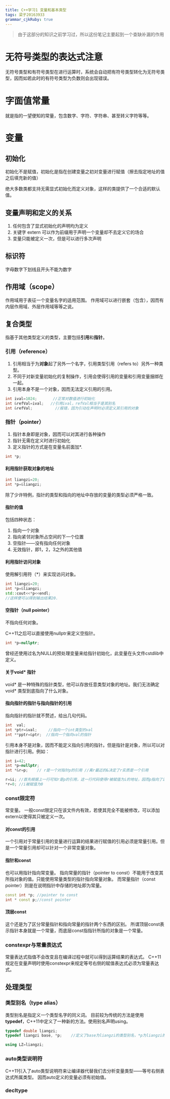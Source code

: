 ```yaml
---
title: C++学习1 变量和基本类型
tags: 梁子20163933
grammar_cjkRuby: true
---
```


> 由于这部分的知识之前学习过，所以这份笔记主要起到一个查缺补漏的作用

# 无符号类型的表达式注意
无符号类型和有符号类型在进行运算时，系统会自动把有符号类型转化为无符号类型，因而如若此时的有符号类型为负数则会出现错误。
# 字面值常量
就是指的一望便知的常量，包含数字、字符、字符串、甚至转义字符等等。
# 变量
## 初始化
初始化不是赋值，初始化是指在创建变量之初对变量进行赋值（擦去指定地址的值之后填充新的值）

绝大多数类都支持无需显式初始化而定义对象，这样的类提供了一个合适的默认值。
## 变量声明和定义的关系
1. 任何包含了显式初始化的声明均为定义
2. 关键字 extern 可以作为前缀用于声明一个变量却不去定义它的场合
3. 变量只能被定义一次，但是可以进行多次声明

## 标识符
字母数字下划线且开头不能为数字

## 作用域（scope）
作用域用于表征一个变量名字的适用范围。
作用域可以进行嵌套（包含），因而有内层作用域、外层作用域等等之说。

## 复合类型
指基于其他类型定义的类型，主要包括**引用**和**指针**。
### 引用（reference）
1. 引用相当于为**对象**起了另外一个名字，引用类型引用（refers to）另外一种类型。
2. 不同于对新变量初始化的复制操作，引用会使得引用的变量和引用变量捆绑在一起。
3. 引用本身不是一个对象，因而无法定义引用的引用。
```c++
int ival=1024;       //正常对数值进行初始化
int &refVal=ival;   //引用ival，refVal相当于是其别名
int &refVal;          //报错，因为引动在声明时必须定义其引用的对象
```
### 指针（pointer）
1. 指针本身即是对象，因而可以对其进行各种操作
2. 指针无需在定义时进行初始化
3. 定义指针的方式是在变量名前面加\*.
```c++
int *p;
```
#### 利用指针获取对象的地址
```C++ 
int liangzi=20;
int *p=&liangzi;
```
除了少许特例，指针的类型和指向的地址中存放的变量的类型必须严格一致。
#### 指针的值
包括四种状态：
1. 指向一个对象
2. 指向紧邻对象所占空间的下一个位置
3. 空指针——没有指向任何对象
4. 无效指针，即1，2，3之外的其他值

#### 利用指针访问对象
使用解引用符（\*）来实现访问对象。
```c++
int liangzi=20;
int *p=&liangzi;
std::cout<<*p<<endl;
//这样便可以得到输出结果20.
```
#### 空指针（null pointer）
不指向任何对象。

C++11之后可以直接使用nullptr来定义空指针。
```c++
int *p=nullptr;
```
曾经还使用过名为NULL的预处理变量来给指针初始化，此变量在头文件cstdlib中定义。
#### 关于void* 指针
void* 是一种特殊的指针类型，他可以存放任意类型对象的地址。我们无法确定void* 类型到底指向了什么对象。
#### 指向指针的指针与指向指针的引用
指向指针的指针就不赘述，给出几句代码。
```c++
int  val;
int *ptr=&val;     //指向一个int类型的val
int **pptr=&ptr;  //指向一个指向val的指针
```
引用本身不是对象，因而不能定义指向引用的指针。但是指针是对象，所以可以对指针进行引用。例如：
```c++
int i=42;
int *p=nullptr;
int *&r=p;    // r是一个对指针p的引用 //离r最近的&决定了r实质是一个引用

r=&i; //首先根据上一行可知r是p的引用，这一行代码使得r被赋值为i的地址，因而p指向了i（p储存着i的地址）
*r=0; //i被赋值为0
```
### const限定符
常变量。
一般const限定只在该文件内有效，若使其完全不能被修改，可以添加extern以使得其只被定义一次。
#### 对const的引用
一个引用对于常量引用的变量进行运算的结果进行赋值的引用必须是常量引用。但是一个常量引用却可以针对一个非常变量对象。
#### 指针和const
也可以用指针指向常变量。
指向常量的指针（pointer to const）不能用于改变其所指对象的值。只能使用常量类型的指针指向常量对象。
而常量指针（const pointer）则是在说明指针中存储的地址即为常量。
```c++
const int *p; //pointer to const
int * const p;//const pointer
```
#### 顶层const
这个还是为了区分常量指针和指向常量的指针两个东西的区别。
所谓顶层const表示指针本身就是一个常量，而底层const指指针所指的对象是一个常量。
### constexpr与常量表达式
常量表达式指值不会改变且在编译过程中就可以得到运算结果的表达式。
C++11规定在变量声明时使用constexpr来规定等号右侧的赋值表达式必须为常量表达式。
## 处理类型
### 类型别名（type alias）
类型别名是指定义一个类型名字的同义词。
目前较为传统的方法是使用**typedef**，C++11中定义了一种新的方法。使用别名声明using。
```c++
typedef double liangzi;
typedef liangzi base, *p;    //定义了base为liangzi的类型别名，*p为liangzi的类型别名（或者说p为liangzi*）

using LZ=liangzi;
```
### auto类型说明符
C++11引入了auto类型说明符来让编译器代替我们去分析变量类型——等号右侧表达式所属类型。
因而auto定义的变量必须有初始值。
### decltype

